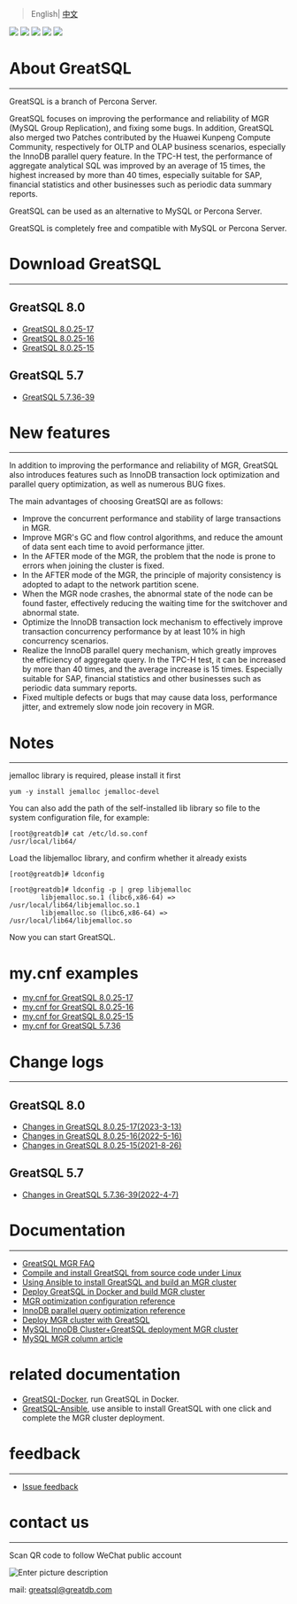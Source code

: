 > English| [中文](./README_zh.md)

[![](https://img.shields.io/badge/GreatSQL-Website-orange.svg)](https://greatsql.cn/)
[![](https://img.shields.io/badge/GreatSQL-Forum-brightgreen.svg)](https://greatsql.cn/forum.php)
[![](https://img.shields.io/badge/GreatSQL-Blog-brightgreen.svg)](https://greatsql.cn/home.php?mod=space&uid=10&do=blog&view=me&from=space)
[![](https://img.shields.io/badge/License-GPL_v2.0-blue.svg)](https://github.com/GreatSQL/GreatSQL/blob/main/LICENSE)
[![](https://img.shields.io/badge/release-8.0.25_17-blue.svg)](https://gitee.com/GreatSQL/GreatSQL/releases/tag/GreatSQL-8.0.25-17)



# About GreatSQL
---

GreatSQL is a branch of Percona Server.

GreatSQL focuses on improving the performance and reliability of MGR (MySQL Group Replication), and fixing some bugs. In addition, GreatSQL also merged two Patches contributed by the Huawei Kunpeng Compute Community, respectively for OLTP and OLAP business scenarios, especially the InnoDB parallel query feature. In the TPC-H test, the performance of aggregate analytical SQL was improved by an average of 15 times, the highest increased by more than 40 times, especially suitable for SAP, financial statistics and other businesses such as periodic data summary reports.

GreatSQL can be used as an alternative to MySQL or Percona Server.

GreatSQL is completely free and compatible with MySQL or Percona Server.


# Download GreatSQL
---
## GreatSQL 8.0
- [GreatSQL 8.0.25-17](https://github.com/GreatSQL/GreatSQL/releases/tag/GreatSQL-8.0.25-17)
- [GreatSQL 8.0.25-16](https://github.com/GreatSQL/GreatSQL/releases/tag/GreatSQL-8.0.25-16)
- [GreatSQL 8.0.25-15](https://github.com/GreatSQL/GreatSQL/releases/tag/GreatSQL-8.0.25-15)

## GreatSQL 5.7
- [GreatSQL 5.7.36-39](https://github.com/GreatSQL/GreatSQL/releases/tag/GreatSQL-5.7.36-39)


# New features
---
In addition to improving the performance and reliability of MGR, GreatSQL also introduces features such as InnoDB transaction lock optimization and parallel query optimization, as well as numerous BUG fixes.

The main advantages of choosing GreatSQl are as follows:

- Improve the concurrent performance and stability of large transactions in MGR.
- Improve MGR's GC and flow control algorithms, and reduce the amount of data sent each time to avoid performance jitter.
- In the AFTER mode of the MGR, the problem that the node is prone to errors when joining the cluster is fixed.
- In the AFTER mode of the MGR, the principle of majority consistency is adopted to adapt to the network partition scene.
- When the MGR node crashes, the abnormal state of the node can be found faster, effectively reducing the waiting time for the switchover and abnormal state.
- Optimize the InnoDB transaction lock mechanism to effectively improve transaction concurrency performance by at least 10% in high concurrency scenarios.
- Realize the InnoDB parallel query mechanism, which greatly improves the efficiency of aggregate query. In the TPC-H test, it can be increased by more than 40 times, and the average increase is 15 times. Especially suitable for SAP, financial statistics and other businesses such as periodic data summary reports.
- Fixed multiple defects or bugs that may cause data loss, performance jitter, and extremely slow node join recovery in MGR.

# Notes
---
jemalloc library is required, please install it first
```
yum -y install jemalloc jemalloc-devel
```

You can also add the path of the self-installed lib library so file to the system configuration file, for example:
```
[root@greatdb]# cat /etc/ld.so.conf
/usr/local/lib64/
```

Load the libjemalloc library, and confirm whether it already exists
```
[root@greatdb]# ldconfig

[root@greatdb]# ldconfig -p | grep libjemalloc
        libjemalloc.so.1 (libc6,x86-64) => /usr/local/lib64/libjemalloc.so.1
        libjemalloc.so (libc6,x86-64) => /usr/local/lib64/libjemalloc.so
```

Now you can start GreatSQL.

# my.cnf examples
- [my.cnf for GreatSQL 8.0.25-17](https://github.com/GreatSQL/GreatSQL-Doc/blob/main/docs/my.cnf-example-greatsql-8.0.25-17)
- [my.cnf for GreatSQL 8.0.25-16](https://github.com/GreatSQL/GreatSQL-Doc/blob/main/docs/my.cnf-example-greatsql-8.0.25-16)
- [my.cnf for GreatSQL 8.0.25-15](https://github.com/GreatSQL/GreatSQL-Doc/blob/main/docs/my.cnf-example-greatsql-8.0.25-15)
- [my.cnf for GreatSQL 5.7.36](https://github.com/GreatSQL/GreatSQL-Doc/blob/main/docs/my.cnf-example-greatsql-5.7.36)

# Change logs
---
## GreatSQL 8.0
- [Changes in GreatSQL 8.0.25-17(2023-3-13)](https://github.com/GreatSQL/GreatSQL-Doc/blob/main/relnotes/changes-greatsql-8-0-25-17-20230313.md)
- [Changes in GreatSQL 8.0.25-16(2022-5-16)](https://github.com/GreatSQL/GreatSQL-Doc/blob/main/relnotes/changes-greatsql-8-0-25-16-20220516.md)
- [Changes in GreatSQL 8.0.25-15(2021-8-26)](https://github.com/GreatSQL/GreatSQL-Doc/blob/main/relnotes/changes-greatsql-8-0-25-20210826.md)

## GreatSQL 5.7
- [Changes in GreatSQL 5.7.36-39(2022-4-7)](https://github.com/GreatSQL/GreatSQL-Doc/blob/main/relnotes/changes-greatsql-5-7-36-39-20210407.md)

# Documentation
---
- [GreatSQL MGR FAQ](https://github.com/GreatSQL/GreatSQL-Doc/blob/main/docs/GreatSQL-FAQ.md)
- [Compile and install GreatSQL from source code under Linux](https://github.com/GreatSQL/GreatSQL-Doc/blob/main/docs/build-greatsql-with-source.md)
- [Using Ansible to install GreatSQL and build an MGR cluster](https://github.com/GreatSQL/GreatSQL-Doc/blob/main/docs/install-greatsql-with-ansible.md)
- [Deploy GreatSQL in Docker and build MGR cluster](https://github.com/GreatSQL/GreatSQL-Doc/blob/main/docs/install-greatsql-with-docker.md)
- [MGR optimization configuration reference](https://github.com/GreatSQL/GreatSQL-Doc/blob/main/docs/mgr-best-options-ref.md)
- [InnoDB parallel query optimization reference](https://github.com/GreatSQL/GreatSQL-Doc/blob/main/docs/innodb-parallel-execute.md)
- [Deploy MGR cluster with GreatSQL](https://github.com/GreatSQL/GreatSQL-Doc/blob/main/docs/using-greatsql-to-build-mgr-and-node-manage.md)
- [MySQL InnoDB Cluster+GreatSQL deployment MGR cluster](https://github.com/GreatSQL/GreatSQL-Doc/blob/main/docs/mysql-innodb-cluster-with-greatsql.md)
- [MySQL MGR column article](https://mp.weixin.qq.com/mp/homepage?__biz=MjM5NzAzMTY4NQ==&hid=16&sn=9d3d21966d850dcf158e5b676d9060ed&scene=18#wechat_redirect)

# related documentation
- [GreatSQL-Docker](https://github.com/GreatSQL/GreatSQL-Docker), run GreatSQL in Docker.
- [GreatSQL-Ansible](https://github.com/GreatSQL/GreatSQL-Ansible), use ansible to install GreatSQL with one click and complete the MGR cluster deployment.

# feedback
---
- [Issue feedback](https://github.com/GreatSQL/GreatSQL-Doc/issues)


# contact us
---

Scan QR code to follow WeChat public account

![Enter picture description](https://images.gitee.com/uploads/images/2021/0802/141935_2ea2c196_8779455.jpeg "greatsql community-wx-qrcode-0.5m.jpg")

mail: greatsql@greatdb.com
